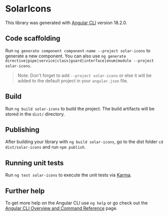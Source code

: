# SolarIcons

This library was generated with [Angular CLI](https://github.com/angular/angular-cli) version 18.2.0.

## Code scaffolding

Run `ng generate component component-name --project solar-icons` to generate a new component. You can also use `ng generate directive|pipe|service|class|guard|interface|enum|module --project solar-icons`.
> Note: Don't forget to add `--project solar-icons` or else it will be added to the default project in your `angular.json` file. 

## Build

Run `ng build solar-icons` to build the project. The build artifacts will be stored in the `dist/` directory.

## Publishing

After building your library with `ng build solar-icons`, go to the dist folder `cd dist/solar-icons` and run `npm publish`.

## Running unit tests

Run `ng test solar-icons` to execute the unit tests via [Karma](https://karma-runner.github.io).

## Further help

To get more help on the Angular CLI use `ng help` or go check out the [Angular CLI Overview and Command Reference](https://angular.dev/tools/cli) page.
